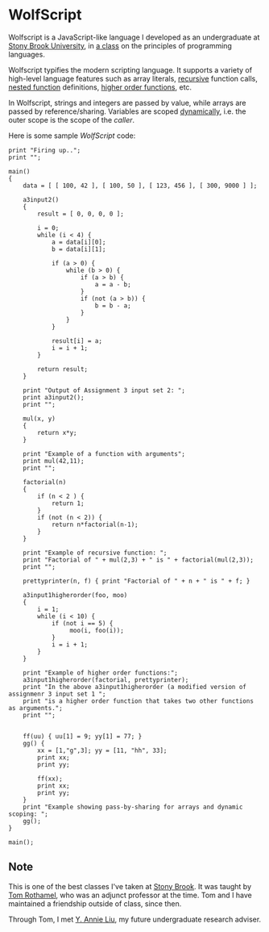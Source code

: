 WolfScript
==========
Wolfscript is a JavaScript-like language I developed as an undergraduate at [Stony Brook University](http://www.stonybrook.edu/), in [a class](http://www.cs.stonybrook.edu/~liu/cse307/) on the principles of programming languages.

Wolfscript typifies the modern scripting language. It supports a variety of high-level language features such as array literals, [recursive](https://en.wikipedia.org/wiki/Recursion_(computer_science)) function calls, [nested function](https://en.wikipedia.org/wiki/Nested_function) definitions, [higher order functions](https://en.wikipedia.org/wiki/Higher-order_function), etc.

In Wolfscript, strings and integers are passed by value, while arrays are passed by reference/sharing. Variables are scoped [dynamically](https://en.wikipedia.org/wiki/Lexical_scoping#Dynamic_scoping), i.e. the outer scope is the scope of the _caller_.

Here is some sample _WolfScript_ code:

	print "Firing up..";
	print "";

	main()
	{
		data = [ [ 100, 42 ], [ 100, 50 ], [ 123, 456 ], [ 300, 9000 ] ];

		a3input2()
		{
		    result = [ 0, 0, 0, 0 ];

		    i = 0;
		    while (i < 4) {
		        a = data[i][0];
		        b = data[i][1];

		        if (a > 0) {
		            while (b > 0) {
		                if (a > b) {
		                    a = a - b;
		                }
		                if (not (a > b)) {
		                    b = b - a;
		                }
		            }
		        }

		        result[i] = a;
		        i = i + 1;
		    }

		    return result;
		}

		print "Output of Assignment 3 input set 2: ";
		print a3input2();
		print "";

		mul(x, y)
		{
			return x*y;
		}

		print "Example of a function with arguments";
		print mul(42,11);
		print "";

		factorial(n)
		{
			if (n < 2 ) {
				return 1;
			}
			if (not (n < 2)) {
				return n*factorial(n-1);
			}
		}

		print "Example of recursive function: ";
		print "Factorial of " + mul(2,3) + " is " + factorial(mul(2,3));
		print "";

		prettyprinter(n, f) { print "Factorial of " + n + " is " + f; }

		a3input1higherorder(foo, moo)
		{ 
		    i = 1;
		    while (i < 10) {
		        if (not i == 5) {
		             moo(i, foo(i));
		        }
		        i = i + 1;
		    }
		}

		print "Example of higher order functions:";
		a3input1higherorder(factorial, prettyprinter);
		print "In the above a3input1higherorder (a modified version of assignmenr 3 input set 1 ";
		print "is a higher order function that takes two other functions as arguments.";
		print "";


		ff(uu) { uu[1] = 9; yy[1] = 77; }
		gg() {
			xx = [1,"g",3]; yy = [11, "hh", 33];
			print xx;
			print yy;

			ff(xx);
			print xx;
			print yy;
		}
		print "Example showing pass-by-sharing for arrays and dynamic scoping: ";
		gg();
	}

	main();


Note
----
This is one of the best classes I've taken at [Stony Brook](http://www.cs.sunysb.edu/). It was taught by [Tom Rothamel](http://rothamel.us), who was an adjunct professor at the time. Tom and I have maintained a friendship outside of class, since then.

Through Tom, I met [Y. Annie Liu](http://www.cs.stonybrook.edu/~liu/), my future undergraduate research adviser.
